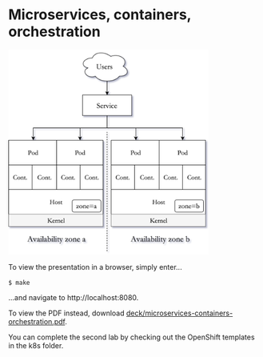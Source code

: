 # Microservices, containers, orchestration

<img src="assets/img/ha.png" width="400" alt="HA service configuration"/>

To view the presentation in a browser, simply enter...
```
$ make
```
...and navigate to http://localhost:8080.

To view the PDF instead, download [deck/microservices-containers-orchestration.pdf](https://github.com/gerald1248/microservices-containers-orchestration/raw/master/deck/microservices-containers-orchestration.pdf).

You can complete the second lab by checking out the OpenShift templates in the k8s folder.
